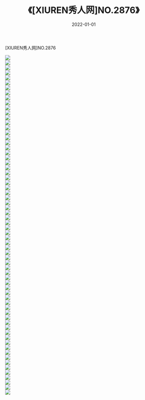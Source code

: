 ﻿---
layout: post
title:  《[XIUREN秀人网]NO.2876》
date:   2022-01-01
img: http://pic.660000.xyz/1:/秀人网/秀人网第03部分/[XIUREN秀人网]NO.2876/000.jpg
categories: [美女, 清纯, 唯美]
---

[XIUREN秀人网]NO.2876

 ![](http://pic.660000.xyz/1:/秀人网/秀人网第03部分/[XIUREN秀人网]NO.2876/001.jpg) <br>![](http://pic.660000.xyz/1:/秀人网/秀人网第03部分/[XIUREN秀人网]NO.2876/002.jpg) <br>![](http://pic.660000.xyz/1:/秀人网/秀人网第03部分/[XIUREN秀人网]NO.2876/003.jpg) <br>![](http://pic.660000.xyz/1:/秀人网/秀人网第03部分/[XIUREN秀人网]NO.2876/004.jpg) <br>![](http://pic.660000.xyz/1:/秀人网/秀人网第03部分/[XIUREN秀人网]NO.2876/005.jpg) <br>![](http://pic.660000.xyz/1:/秀人网/秀人网第03部分/[XIUREN秀人网]NO.2876/006.jpg) <br>![](http://pic.660000.xyz/1:/秀人网/秀人网第03部分/[XIUREN秀人网]NO.2876/007.jpg) <br>![](http://pic.660000.xyz/1:/秀人网/秀人网第03部分/[XIUREN秀人网]NO.2876/008.jpg) <br>![](http://pic.660000.xyz/1:/秀人网/秀人网第03部分/[XIUREN秀人网]NO.2876/009.jpg) <br>![](http://pic.660000.xyz/1:/秀人网/秀人网第03部分/[XIUREN秀人网]NO.2876/010.jpg) <br>![](http://pic.660000.xyz/1:/秀人网/秀人网第03部分/[XIUREN秀人网]NO.2876/011.jpg) <br>![](http://pic.660000.xyz/1:/秀人网/秀人网第03部分/[XIUREN秀人网]NO.2876/012.jpg) <br>![](http://pic.660000.xyz/1:/秀人网/秀人网第03部分/[XIUREN秀人网]NO.2876/013.jpg) <br>![](http://pic.660000.xyz/1:/秀人网/秀人网第03部分/[XIUREN秀人网]NO.2876/014.jpg) <br>![](http://pic.660000.xyz/1:/秀人网/秀人网第03部分/[XIUREN秀人网]NO.2876/015.jpg) <br>![](http://pic.660000.xyz/1:/秀人网/秀人网第03部分/[XIUREN秀人网]NO.2876/016.jpg) <br>![](http://pic.660000.xyz/1:/秀人网/秀人网第03部分/[XIUREN秀人网]NO.2876/017.jpg) <br>![](http://pic.660000.xyz/1:/秀人网/秀人网第03部分/[XIUREN秀人网]NO.2876/018.jpg) <br>![](http://pic.660000.xyz/1:/秀人网/秀人网第03部分/[XIUREN秀人网]NO.2876/019.jpg) <br>![](http://pic.660000.xyz/1:/秀人网/秀人网第03部分/[XIUREN秀人网]NO.2876/020.jpg) <br>![](http://pic.660000.xyz/1:/秀人网/秀人网第03部分/[XIUREN秀人网]NO.2876/021.jpg) <br>![](http://pic.660000.xyz/1:/秀人网/秀人网第03部分/[XIUREN秀人网]NO.2876/022.jpg) <br>![](http://pic.660000.xyz/1:/秀人网/秀人网第03部分/[XIUREN秀人网]NO.2876/023.jpg) <br>![](http://pic.660000.xyz/1:/秀人网/秀人网第03部分/[XIUREN秀人网]NO.2876/024.jpg) <br>![](http://pic.660000.xyz/1:/秀人网/秀人网第03部分/[XIUREN秀人网]NO.2876/025.jpg) <br>![](http://pic.660000.xyz/1:/秀人网/秀人网第03部分/[XIUREN秀人网]NO.2876/026.jpg) <br>![](http://pic.660000.xyz/1:/秀人网/秀人网第03部分/[XIUREN秀人网]NO.2876/027.jpg) <br>![](http://pic.660000.xyz/1:/秀人网/秀人网第03部分/[XIUREN秀人网]NO.2876/028.jpg) <br>![](http://pic.660000.xyz/1:/秀人网/秀人网第03部分/[XIUREN秀人网]NO.2876/029.jpg) <br>![](http://pic.660000.xyz/1:/秀人网/秀人网第03部分/[XIUREN秀人网]NO.2876/030.jpg) <br>![](http://pic.660000.xyz/1:/秀人网/秀人网第03部分/[XIUREN秀人网]NO.2876/031.jpg) <br>![](http://pic.660000.xyz/1:/秀人网/秀人网第03部分/[XIUREN秀人网]NO.2876/032.jpg) <br>![](http://pic.660000.xyz/1:/秀人网/秀人网第03部分/[XIUREN秀人网]NO.2876/033.jpg) <br>![](http://pic.660000.xyz/1:/秀人网/秀人网第03部分/[XIUREN秀人网]NO.2876/034.jpg) <br>![](http://pic.660000.xyz/1:/秀人网/秀人网第03部分/[XIUREN秀人网]NO.2876/035.jpg) <br>![](http://pic.660000.xyz/1:/秀人网/秀人网第03部分/[XIUREN秀人网]NO.2876/036.jpg) <br>![](http://pic.660000.xyz/1:/秀人网/秀人网第03部分/[XIUREN秀人网]NO.2876/037.jpg) <br>![](http://pic.660000.xyz/1:/秀人网/秀人网第03部分/[XIUREN秀人网]NO.2876/038.jpg) <br>![](http://pic.660000.xyz/1:/秀人网/秀人网第03部分/[XIUREN秀人网]NO.2876/039.jpg) <br>![](http://pic.660000.xyz/1:/秀人网/秀人网第03部分/[XIUREN秀人网]NO.2876/040.jpg) <br>![](http://pic.660000.xyz/1:/秀人网/秀人网第03部分/[XIUREN秀人网]NO.2876/041.jpg) <br>![](http://pic.660000.xyz/1:/秀人网/秀人网第03部分/[XIUREN秀人网]NO.2876/042.jpg) <br>![](http://pic.660000.xyz/1:/秀人网/秀人网第03部分/[XIUREN秀人网]NO.2876/043.jpg) <br>![](http://pic.660000.xyz/1:/秀人网/秀人网第03部分/[XIUREN秀人网]NO.2876/044.jpg) <br>![](http://pic.660000.xyz/1:/秀人网/秀人网第03部分/[XIUREN秀人网]NO.2876/045.jpg) <br>![](http://pic.660000.xyz/1:/秀人网/秀人网第03部分/[XIUREN秀人网]NO.2876/046.jpg) <br>![](http://pic.660000.xyz/1:/秀人网/秀人网第03部分/[XIUREN秀人网]NO.2876/047.jpg) <br>![](http://pic.660000.xyz/1:/秀人网/秀人网第03部分/[XIUREN秀人网]NO.2876/048.jpg) <br>![](http://pic.660000.xyz/1:/秀人网/秀人网第03部分/[XIUREN秀人网]NO.2876/049.jpg) <br>![](http://pic.660000.xyz/1:/秀人网/秀人网第03部分/[XIUREN秀人网]NO.2876/050.jpg) <br>![](http://pic.660000.xyz/1:/秀人网/秀人网第03部分/[XIUREN秀人网]NO.2876/051.jpg) <br>![](http://pic.660000.xyz/1:/秀人网/秀人网第03部分/[XIUREN秀人网]NO.2876/052.jpg) <br>![](http://pic.660000.xyz/1:/秀人网/秀人网第03部分/[XIUREN秀人网]NO.2876/053.jpg) <br>![](http://pic.660000.xyz/1:/秀人网/秀人网第03部分/[XIUREN秀人网]NO.2876/054.jpg) <br>![](http://pic.660000.xyz/1:/秀人网/秀人网第03部分/[XIUREN秀人网]NO.2876/055.jpg) <br>![](http://pic.660000.xyz/1:/秀人网/秀人网第03部分/[XIUREN秀人网]NO.2876/056.jpg) <br>![](http://pic.660000.xyz/1:/秀人网/秀人网第03部分/[XIUREN秀人网]NO.2876/057.jpg) <br>![](http://pic.660000.xyz/1:/秀人网/秀人网第03部分/[XIUREN秀人网]NO.2876/058.jpg) <br>![](http://pic.660000.xyz/1:/秀人网/秀人网第03部分/[XIUREN秀人网]NO.2876/059.jpg) <br>![](http://pic.660000.xyz/1:/秀人网/秀人网第03部分/[XIUREN秀人网]NO.2876/060.jpg) <br>![](http://pic.660000.xyz/1:/秀人网/秀人网第03部分/[XIUREN秀人网]NO.2876/061.jpg) <br>![](http://pic.660000.xyz/1:/秀人网/秀人网第03部分/[XIUREN秀人网]NO.2876/062.jpg) <br>![](http://pic.660000.xyz/1:/秀人网/秀人网第03部分/[XIUREN秀人网]NO.2876/063.jpg) <br>![](http://pic.660000.xyz/1:/秀人网/秀人网第03部分/[XIUREN秀人网]NO.2876/064.jpg) <br>![](http://pic.660000.xyz/1:/秀人网/秀人网第03部分/[XIUREN秀人网]NO.2876/065.jpg) <br>![](http://pic.660000.xyz/1:/秀人网/秀人网第03部分/[XIUREN秀人网]NO.2876/066.jpg) <br>![](http://pic.660000.xyz/1:/秀人网/秀人网第03部分/[XIUREN秀人网]NO.2876/067.jpg) <br>![](http://pic.660000.xyz/1:/秀人网/秀人网第03部分/[XIUREN秀人网]NO.2876/068.jpg) <br>